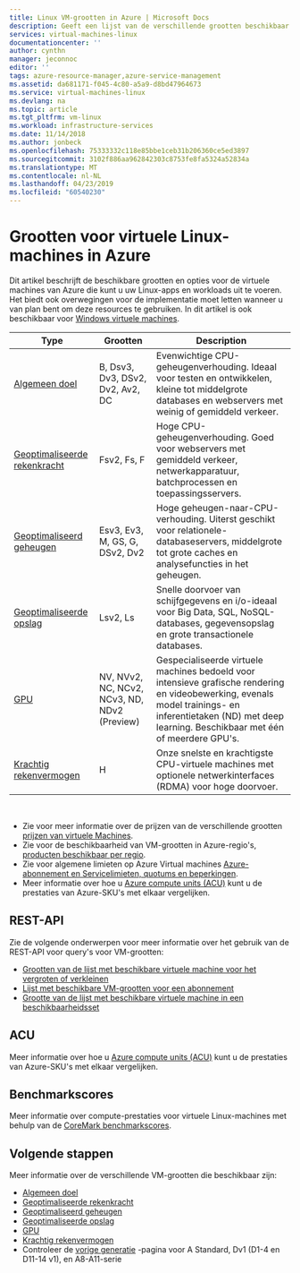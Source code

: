 ```yaml
---
title: Linux VM-grootten in Azure | Microsoft Docs
description: Geeft een lijst van de verschillende grootten beschikbaar voor virtuele Linux-machines in Azure.
services: virtual-machines-linux
documentationcenter: ''
author: cynthn
manager: jeconnoc
editor: ''
tags: azure-resource-manager,azure-service-management
ms.assetid: da681171-f045-4c80-a5a9-d8bd47964673
ms.service: virtual-machines-linux
ms.devlang: na
ms.topic: article
ms.tgt_pltfrm: vm-linux
ms.workload: infrastructure-services
ms.date: 11/14/2018
ms.author: jonbeck
ms.openlocfilehash: 75333332c118e85bbe1ceb31b206360ce5ed3897
ms.sourcegitcommit: 3102f886aa962842303c8753fe8fa5324a52834a
ms.translationtype: MT
ms.contentlocale: nl-NL
ms.lasthandoff: 04/23/2019
ms.locfileid: "60540230"
---
```

# <a name="sizes-for-linux-virtual-machines-in-azure"></a>Grootten voor virtuele Linux-machines in Azure
Dit artikel beschrijft de beschikbare grootten en opties voor de virtuele machines van Azure die kunt u uw Linux-apps en workloads uit te voeren. Het biedt ook overwegingen voor de implementatie moet letten wanneer u van plan bent om deze resources te gebruiken. In dit artikel is ook beschikbaar voor [Windows virtuele machines](../windows/sizes.md?toc=%2fazure%2fvirtual-machines%2fwindows%2ftoc.json).


| Type                     | Grootten           |    Description       |
|--------------------------|-------------------|------------------------------------------------------------------------------------------------------------------------------------|
| [Algemeen doel](sizes-general.md)          | B, Dsv3, Dv3, DSv2, Dv2, Av2, DC  | Evenwichtige CPU-geheugenverhouding. Ideaal voor testen en ontwikkelen, kleine tot middelgrote databases en webservers met weinig of gemiddeld verkeer. |
| [Geoptimaliseerde rekenkracht](sizes-compute.md)        | Fsv2, Fs, F             | Hoge CPU-geheugenverhouding. Goed voor webservers met gemiddeld verkeer, netwerkapparatuur, batchprocessen en toepassingsservers.        |
| [Geoptimaliseerd geheugen](sizes-memory.md)         | Esv3, Ev3, M, GS, G, DSv2, Dv2  | Hoge geheugen-naar-CPU-verhouding. Uiterst geschikt voor relationele-databaseservers, middelgrote tot grote caches en analysefuncties in het geheugen.                 |
| [Geoptimaliseerde opslag](sizes-storage.md)        | Lsv2, Ls                | Snelle doorvoer van schijfgegevens en i/o-ideaal voor Big Data, SQL, NoSQL-databases, gegevensopslag en grote transactionele databases.  |
| [GPU](sizes-gpu.md)            | NV, NVv2, NC, NCv2, NCv3, ND, NDv2 (Preview)            | Gespecialiseerde virtuele machines bedoeld voor intensieve grafische rendering en videobewerking, evenals model trainings- en inferentietaken (ND) met deep learning. Beschikbaar met één of meerdere GPU's.       |
| [Krachtig rekenvermogen](sizes-hpc.md) | H       | Onze snelste en krachtigste CPU-virtuele machines met optionele netwerkinterfaces (RDMA) voor hoge doorvoer. |


<br>

- Zie voor meer informatie over de prijzen van de verschillende grootten [prijzen van virtuele Machines](https://azure.microsoft.com/pricing/details/virtual-machines/#Linux). 
- Zie voor de beschikbaarheid van VM-grootten in Azure-regio's, [producten beschikbaar per regio](https://azure.microsoft.com/regions/services/).
- Zie voor algemene limieten op Azure Virtual machines [Azure-abonnement en Servicelimieten, quotums en beperkingen](../../azure-subscription-service-limits.md).
- Meer informatie over hoe u [Azure compute units (ACU)](acu.md) kunt u de prestaties van Azure-SKU's met elkaar vergelijken.


## <a name="rest-api"></a>REST-API

Zie de volgende onderwerpen voor meer informatie over het gebruik van de REST-API voor query's voor VM-grootten:

- [Grootten van de lijst met beschikbare virtuele machine voor het vergroten of verkleinen](https://docs.microsoft.com/rest/api/compute/virtualmachines/listavailablesizes)
- [Lijst met beschikbare VM-grootten voor een abonnement](https://docs.microsoft.com/rest/api/compute/resourceskus/list)
- [Grootte van de lijst met beschikbare virtuele machine in een beschikbaarheidsset](https://docs.microsoft.com/rest/api/compute/availabilitysets/listavailablesizes)

## <a name="acu"></a>ACU

Meer informatie over hoe u [Azure compute units (ACU)](acu.md) kunt u de prestaties van Azure-SKU's met elkaar vergelijken.

## <a name="benchmark-scores"></a>Benchmarkscores

Meer informatie over compute-prestaties voor virtuele Linux-machines met behulp van de [CoreMark benchmarkscores](compute-benchmark-scores.md).

## <a name="next-steps"></a>Volgende stappen

Meer informatie over de verschillende VM-grootten die beschikbaar zijn:
- [Algemeen doel](sizes-general.md)
- [Geoptimaliseerde rekenkracht](sizes-compute.md)
- [Geoptimaliseerd geheugen](sizes-memory.md)
- [Geoptimaliseerde opslag](sizes-storage.md)
- [GPU](sizes-gpu.md)
- [Krachtig rekenvermogen](sizes-hpc.md)
- Controleer de [vorige generatie](sizes-previous-gen.md) -pagina voor A Standard, Dv1 (D1-4 en D11-14 v1), en A8-A11-serie




